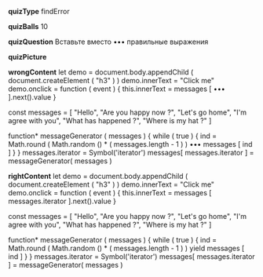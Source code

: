 ____quizType____
findError

____quizBalls____
10

____quizQuestion____
Вставьте вместо ••• правильные выражения

____quizPicture____


____wrongContent____
let demo = document.body.appendChild (
    document.createElement ( "h3" )
)
demo.innerText = "Click me"
demo.onclick = function ( event ) {
    this.innerText = messages [ ••• ].next().value
}

const messages = [
    "Hello",
    "Are you happy now ?",
    "Let's go home",
    "I'm agree with you",
    "What has happened ?",
    "Where is my hat ?"
]

function* messageGenerator ( messages ) {
    while ( true ) {
        ind = Math.round (
            Math.random () * ( messages.length - 1 )
        )
        ••• messages [ ind ]
    }
}
messages.iterator = Symbol('iterator')
messages[ messages.iterator ] = messageGenerator( messages )

____rightContent____
let demo = document.body.appendChild (
    document.createElement ( "h3" )
)
demo.innerText = "Click me"
demo.onclick = function ( event ) {
    this.innerText = messages [ messages.iterator ].next().value
}

const messages = [
    "Hello",
    "Are you happy now ?",
    "Let's go home",
    "I'm agree with you",
    "What has happened ?",
    "Where is my hat ?"
]

function* messageGenerator ( messages ) {
    while ( true ) {
        ind = Math.round (
            Math.random () * ( messages.length - 1 )
        )
        yield messages [ ind ]
    }
}
messages.iterator = Symbol('iterator')
messages[ messages.iterator ] = messageGenerator( messages )
